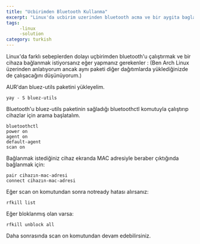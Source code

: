 ```yaml
---
title: "Ucbirimden Bluetooth Kullanma"
excerpt: "Linux'da ucbirim uzerinden bluetooth acma ve bir aygita baglanma"
tags:
     -linux
     -solution
category: turkish
---
```


Linux'da farklı sebeplerden dolayı uçbirimden bluetooth'u çalıştırmak ve bir cihaza bağlanmak istiyorsanız eğer yapmanız gerekenler :
(Ben Arch Linux üzerinden anlatıyorum ancak aynı paketi diğer dağıtımlarda yüklediğinizde de çalışacağını düşünüyorum.) 


AUR'dan bluez-utils paketini yükleyelim.
```shell
yay - S bluez-utils 
```

Bluetooth'u bluez-utils paketinin sağladığı bluetoothctl komutuyla çalıştırıp cihazlar için arama başlatalım.
```shell
bluetoothctl
power on
agent on
default-agent
scan on 
```

Bağlanmak istediğiniz cihaz ekranda MAC adresiyle beraber çıktığında bağlanmak için:
```shell
pair cihazın-mac-adresi 
connect cihazın-mac-adresi 
```

Eğer scan on komutundan sonra notready hatası alırsanız:
```shell
rfkill list 
```
Eğer bloklanmış olan varsa:
```shell
rfkill unblock all 
```

Daha sonrasında scan on komutundan devam edebilirsiniz. 
